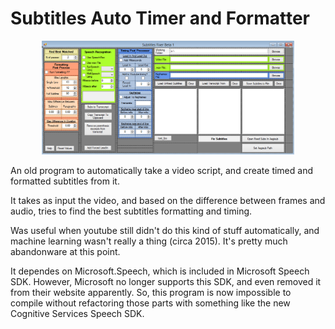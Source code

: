 # Subtitles Auto Timer and Formatter
<p align="center">
<img src="preview.png" width="80%">
  </p>

An old program to automatically take a video script, and create timed and formatted subtitles from it.

It takes as input the video, and based on the difference between frames and audio, tries to find the best subtitles formatting and timing.

Was useful when youtube still didn't do this kind of stuff automatically, and machine learning wasn't really a thing (circa 2015). It's pretty much abandonware at this point.

It dependes on Microsoft.Speech, which is included in Microsoft Speech SDK. However, Microsoft no longer supports this SDK, and even removed it from their website apparently. So, this program is now impossible to compile without refactoring those parts with something like the new Cognitive Services Speech SDK.
